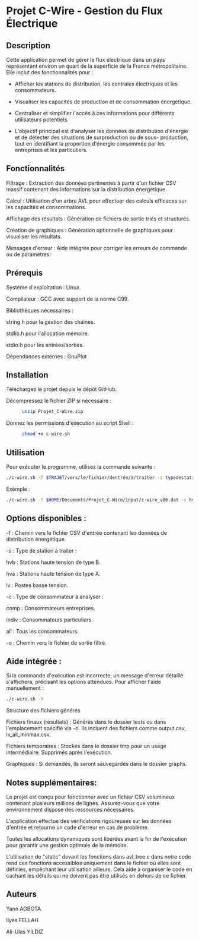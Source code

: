 # Projet C-Wire - Gestion du Flux Électrique

## Description 

Cette application permet de gérer le flux électrique dans un pays représentant environ un quart de la superficie de la France métropolitaine. Elle inclut des fonctionnalités pour :

- Afficher les stations de distribution, les centrales électriques et les consommateurs.

- Visualiser les capacités de production et de consommation énergétique.

- Centraliser et simplifier l'accès à ces informations pour différents utilisateurs potentiels.

- L'objectif principal est d'analyser les données de distribution d'énergie et de détecter des situations de surproduction ou de sous-    production, tout en identifiant la proportion d'énergie consommée par les entreprises et les particuliers.

## Fonctionnalités

Filtrage : Extraction des données pertinentes à partir d'un fichier CSV massif contenant des informations sur la distribution énergétique.

Calcul : Utilisation d'un arbre AVL pour effectuer des calculs efficaces sur les capacités et consommations.

Affichage des résultats : Génération de fichiers de sortie triés et structurés.

Création de graphiques : Génération optionnelle de graphiques pour visualiser les résultats.

Messages d'erreur : Aide intégrée pour corriger les erreurs de commande ou de paramètres.

## Prérequis

Système d'exploitation : Linux.

Compilateur : GCC avec support de la norme C99.


Bibliothèques nécessaires :

string.h pour la gestion des chaînes.

stdlib.h pour l'allocation mémoire.

stdio.h pour les entrées/sorties.

Dépendances externes : GnuPlot 

## Installation

Téléchargez le projet depuis le dépôt GitHub.

Décompressez le fichier ZIP si nécessaire :

```bash
      unzip Projet_C-Wire.zip

```

Donnez les permissions d'exécution au script Shell :

```bash
      chmod +x c-wire.sh
```

## Utilisation

Pour exécuter le programme, utilisez la commande suivante :

```bash
./c-wire.sh -f $TRAJET/vers/le/fichier/dentrée/à/traiter -s typedestation -c typedeconsommateur -o $TRAJET/vers/le/fichier/de sortie/filtré
```
Exemple :
```bash
./c-wire.sh -f $HOME/Documents/Projet_C-Wire/input/c-wire_v00.dat -s hva -c comp -o $HOME/Documents/Projet_C-Wire/tests/output.csv
```

## Options disponibles :

-f : Chemin vers le fichier CSV d'entrée contenant les données de distribution énergétique.

-s : Type de station à traiter :

hvb : Stations haute tension de type B.

hva : Stations haute tension de type A.

lv : Postes basse tension.

-c : Type de consommateur à analyser :

comp : Consommateurs entreprises.

indiv : Consommateurs particuliers.

all : Tous les consommateurs.

-o : Chemin vers le fichier de sortie filtré.


## Aide intégrée :

Si la commande d'exécution est incorrecte, un message d'erreur détaillé s'affichera, précisant les options attendues.
Pour afficher l'aide manuellement :

```bash
./c-wire.sh -h
```

Structure des fichiers générés

Fichiers finaux (résultats) : Générés dans le dossier tests ou dans l'emplacement spécifié via -o. Ils incluent des fichiers comme output.csv, lv_all_minmax.csv.

Fichiers temporaires : Stockés dans le dossier tmp pour un usage intermédiaire. Supprimés après l'exécution.

Graphiques : Si demandés, ils seront sauvegardés dans le dossier graphs.


## Notes supplémentaires:

Le projet est conçu pour fonctionner avec un fichier CSV volumineux contenant plusieurs millions de lignes. Assurez-vous que votre environnement dispose des ressources nécessaires.

L'application effectue des vérifications rigoureuses sur les données d'entrée et retourne un code d'erreur en cas de problème.

Toutes les allocations dynamiques sont libérées avant la fin de l'exécution pour garantir une gestion optimale de la mémoire.

L'utilisation de  "static" devant les fonctions dans avl_tree.c dans notre code rend ces fonctions accessibles uniquement dans le fichier où elles sont définies, empêchant leur utilisation ailleurs. Cela aide à organiser le code en cachant les détails qui ne doivent pas être utilisés en dehors de ce fichier.

## Auteurs

Yann AGBOTA

Ilyes FELLAH

Ali-Ulas YILDIZ
